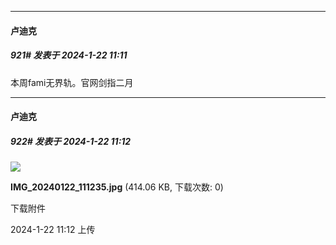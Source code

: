 
*****

####  卢迪克  
##### 921#       发表于 2024-1-22 11:11

本周fami无界轨。官网剑指二月

*****

####  卢迪克  
##### 922#       发表于 2024-1-22 11:12

<img src="https://img.saraba1st.com/forum/202401/22/111247izodafraqqjvljqo.jpg" referrerpolicy="no-referrer">

<strong>IMG_20240122_111235.jpg</strong> (414.06 KB, 下载次数: 0)

下载附件

2024-1-22 11:12 上传

